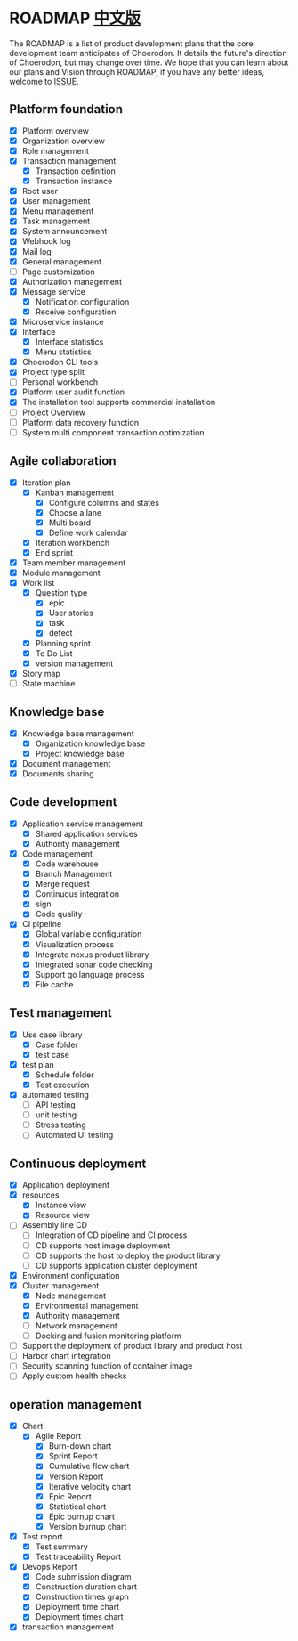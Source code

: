 # ROADMAP [中文版](./zh/ROADMAP.md)

The ROADMAP is a list of product development plans that the core development team anticipates of Choerodon. It details the future's direction of Choerodon, but may change over time. We hope that you can learn about our plans and Vision through ROADMAP, if you have any better ideas, welcome to [ISSUE](https://github.com/choerodon/choerodon/issues).

## Platform foundation

- [x] Platform overview
- [x] Organization overview
- [x] Role management
- [x] Transaction management
    - [x] Transaction definition
    - [x]  Transaction instance
- [x] Root user
- [x] User management
- [x] Menu management
- [x] Task management
- [x] System announcement
- [x] Webhook log
- [x] Mail log
- [x] General management
- [ ] Page customization
- [x] Authorization management
- [x] Message service
    - [x] Notification configuration
    - [x] Receive configuration
- [x] Microservice instance
- [x] Interface
    - [x] Interface statistics
    - [x] Menu statistics
- [x] Choerodon CLI tools
- [x] Project type split
- [ ] Personal workbench
- [x] Platform user audit function
- [x] The installation tool supports commercial installation
- [ ] Project Overview
- [ ] Platform data recovery function
- [ ] System multi component transaction optimization
## Agile collaboration

- [x] Iteration plan
    - [x] Kanban management
      - [x] Configure columns and states
      - [x] Choose a lane
      - [x] Multi board
      - [x] Define work calendar
    - [x] Iteration workbench
    - [x] End sprint
- [x] Team member management
- [x] Module management
- [x] Work list
    - [x] Question type
      - [x] epic
      - [x] User stories
      - [x] task
      - [x] defect
    - [x] Planning sprint
    - [x] To Do List
    - [x] version management
- [x] Story map
- [ ] State machine
## Knowledge base

- [x] Knowledge base management
    - [x] Organization knowledge base
    - [x] Project knowledge base
- [x] Document management
- [x] Documents sharing
## Code development

- [x] Application service management
    - [x] Shared application services
    - [x] Authority management
- [x] Code management
    - [x] Code warehouse
    - [x] Branch Management
    - [x] Merge request
    - [x] Continuous integration
    - [x] sign
    - [x] Code quality
- [x] CI pipeline
    - [x] Global variable configuration
    - [x] Visualization process
    - [x] Integrate nexus product library
    - [x] Integrated sonar code checking
    - [x] Support go language process
    - [x] File cache
## Test management

- [x] Use case library
    - [x] Case folder
    - [x] test case
- [x] test plan
    - [x] Schedule folder
    - [x] Test execution
- [x] automated testing
    - [ ] API testing
    - [ ] unit testing
    - [ ] Stress testing
    - [ ] Automated UI testing
## Continuous deployment

- [x] Application deployment
- [x] resources
    - [x] Instance view
    - [x] Resource view
- [ ] Assembly line CD
    - [ ] Integration of CD pipeline and CI process
    - [ ] CD supports host image deployment
    - [ ] CD supports the host to deploy the product library
    - [ ] CD supports application cluster deployment
- [x] Environment configuration
- [x] Cluster management
    - [x] Node management
    - [x] Environmental management
    - [x] Authority management
    - [ ] Network management
    - [ ] Docking and fusion monitoring platform
- [ ] Support the deployment of product library and product host
- [ ] Harbor chart integration
- [ ] Security scanning function of container image
- [ ] Apply custom health checks
## operation management

- [x] Chart
    - [x] Agile Report
      - [x] Burn-down chart
      - [x] Sprint Report
      - [x] Cumulative flow chart
      - [x] Version Report
      - [x] Iterative velocity chart
      - [x] Epic Report
      - [x] Statistical chart
      - [x] Epic burnup chart
      - [x] Version burnup chart
- [x] Test report
    - [x] Test summary
    - [x] Test traceability Report
- [x] Devops Report
    - [x] Code submission diagram
    - [x] Construction duration chart
    - [x] Construction times graph
    - [x] Deployment time chart
    - [x] Deployment times chart
- [x] transaction management